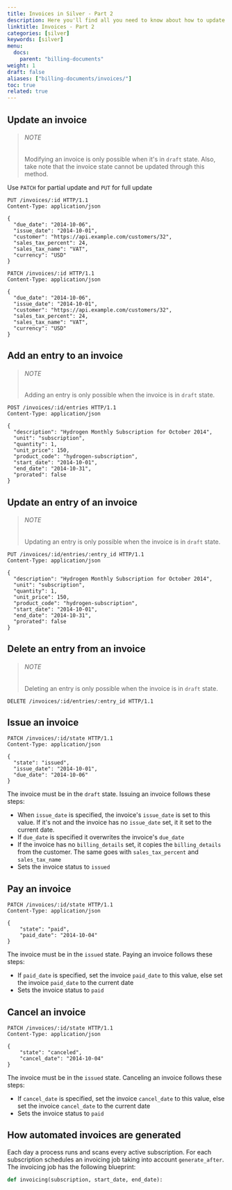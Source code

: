 ```yaml
---
title: Invoices in Silver - Part 2
description: Here you'll find all you need to know about how to update an invoice, how to modify/update/delete an entry, how to issue an invoice and how to pay or cancel one, as well as details about how automated invoices are generated.
linktitle: Invoices - Part 2
categories: [silver]
keywords: [silver]
menu:
  docs:
    parent: "billing-documents"
weight: 1
draft: false
aliases: ["billing-documents/invoices/"]
toc: true
related: true
---
```


## Update an invoice

> ###### NOTE
>
> Modifying an invoice is only possible when it's in `draft` state. Also, take note that the invoice state cannot be updated through this method.

Use `PATCH` for partial update and `PUT` for full update

``` http
PUT /invoices/:id HTTP/1.1
Content-Type: application/json

{
  "due_date": "2014-10-06",
  "issue_date": "2014-10-01",
  "customer": "https://api.example.com/customers/32",
  "sales_tax_percent": 24,
  "sales_tax_name": "VAT",
  "currency": "USD"
}
```

``` http
PATCH /invoices/:id HTTP/1.1
Content-Type: application/json

{
  "due_date": "2014-10-06",
  "issue_date": "2014-10-01",
  "customer": "https://api.example.com/customers/32",
  "sales_tax_percent": 24,
  "sales_tax_name": "VAT",
  "currency": "USD"
}
```

## Add an entry to an invoice

> ###### NOTE
>
> Adding an entry is only possible when the invoice is in `draft` state.

``` http
POST /invoices/:id/entries HTTP/1.1
Content-Type: application/json

{
  "description": "Hydrogen Monthly Subscription for October 2014",
  "unit": "subscription",
  "quantity": 1,
  "unit_price": 150,
  "product_code": "hydrogen-subscription",
  "start_date": "2014-10-01",
  "end_date": "2014-10-31",
  "prorated": false
}
```

## Update an entry of an invoice

> ###### NOTE
>
> Updating an entry is only possible when the invoice is in `draft` state.

``` http
PUT /invoices/:id/entries/:entry_id HTTP/1.1
Content-Type: application/json

{
  "description": "Hydrogen Monthly Subscription for October 2014",
  "unit": "subscription",
  "quantity": 1,
  "unit_price": 150,
  "product_code": "hydrogen-subscription",
  "start_date": "2014-10-01",
  "end_date": "2014-10-31",
  "prorated": false
}
```

## Delete an entry from an invoice

> ###### NOTE
>
> Deleting an entry is only possible when the invoice is in `draft` state.

``` http
DELETE /invoices/:id/entries/:entry_id HTTP/1.1
```

## Issue an invoice

``` http
PATCH /invoices/:id/state HTTP/1.1
Content-Type: application/json

{
  "state": "issued",
  "issue_date": "2014-10-01",
  "due_date": "2014-10-06"
}
```

The invoice must be in the `draft` state.
Issuing an invoice follows these steps:

* When `issue_date` is specified, the invoice's `issue_date` is set to this value. If it's not and the invoice has no `issue_date` set, it it set to the current date.
* If `due_date` is specified it overwrites the invoice's `due_date`
* If the invoice has no `billing_details` set, it copies the `billing_details` from the customer. The same goes with `sales_tax_percent` and `sales_tax_name`
* Sets the invoice status to `issued`

## Pay an invoice

``` http
PATCH /invoices/:id/state HTTP/1.1
Content-Type: application/json

{
    "state": "paid",
    "paid_date": "2014-10-04"
}
```

The invoice must be in the `issued` state.
Paying an invoice follows these steps:

* If `paid_date` is specified, set the invoice `paid_date` to this value, else set the invoice `paid_date` to the current date
* Sets the invoice status to `paid`

## Cancel an invoice

``` http
PATCH /invoices/:id/state HTTP/1.1
Content-Type: application/json

{
    "state": "canceled",
    "cancel_date": "2014-10-04"
}
```

The invoice must be in the `issued` state.
Canceling an invoice follows these steps:

* If `cancel_date` is specified, set the invoice `cancel_date` to this value, else set the invoice `cancel_date` to the current date
* Sets the invoice status to `paid`

## How automated invoices are generated

Each day a process runs and scans every active subscription. For each subscription schedules an invoicing job taking into account `generate_after`. The invoicing job has the following blueprint:

``` python
def invoicing(subscription, start_date, end_date):
```

